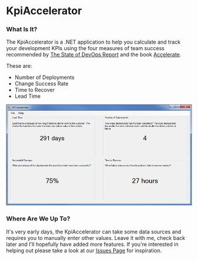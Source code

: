 # KpiAccelerator
 
### What Is It?

The KpiAccelerator is a .NET application to help you calculate and track your development KPIs using the four measures of team success recommended by [The State of DevOps Report](https://services.google.com/fh/files/misc/state-of-devops-2019.pdf) and the book [Accelerate](https://www.amazon.co.uk/Accelerate-Software-Performing-Technology-Organizations/dp/1942788339).

These are:
 - Number of Deployments
 - Change Success Rate
 - Time to Recover
 - Lead Time

![Screenshot](https://github.com/ardliath/KpiAccelerator/blob/main/Screenshots/Home.png)


### Where Are We Up To?

It's very early days, the KpiAccelerator can take some data sources and requires you to manually enter other values. Leave it with me, check back later and I'll hopefully have added more features. If you're interested in helping out please take a look at our [Issues Page](https://github.com/ardliath/KpiAccelerator/issues) for inspiration.

